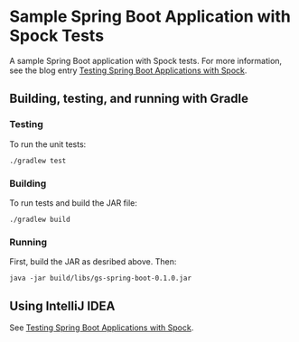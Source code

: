 # Sample Spring Boot Application with Spock Tests

A sample Spring Boot application with Spock tests. For more information, see the blog entry [Testing Spring Boot Applications with Spock](http://fbflex.wordpress.com/2013/09/18/testing-spring-boot-applications-with-spock/).

## Building, testing, and running with Gradle

### Testing

To run the unit tests:

    ./gradlew test


### Building

To run tests and build the JAR file:

    ./gradlew build

### Running

First, build the JAR as desribed above.  Then:

    java -jar build/libs/gs-spring-boot-0.1.0.jar

## Using IntelliJ IDEA

See [Testing Spring Boot Applications with Spock](http://fbflex.wordpress.com/2013/09/18/testing-spring-boot-applications-with-spock/).



